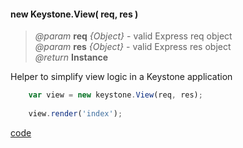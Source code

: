 #### new Keystone.View( req, res )
> *@param* **req** _{Object}_  - valid Express req object  
> *@param* **res** _{Object}_  - valid Express res object   
> _@return_ **Instance**   

Helper to simplify view logic in a Keystone application  

```javascript
	var view = new keystone.View(req, res);
    
	view.render('index');
```  

<div class="code-header addGitHubLink" data-file="lib/view.js"> <a href="#" class="loadCode">code</a></div><pre class=" language-javascript hideCode api"></pre> 


